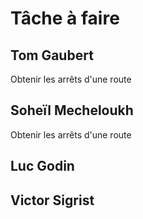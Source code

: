 # Tâche à faire

## Tom Gaubert


Obtenir les arrêts d'une route
## Soheïl Mecheloukh

Obtenir les arrêts d'une route

## Luc Godin



## Victor Sigrist


